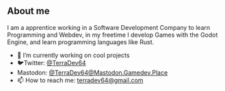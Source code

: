 ## About me

I am a apprentice working in a Software Development Company to learn Programming and Webdev, in my freetime I develop Games with the Godot Engine, and learn programming languages like Rust.

- 🔭 I’m currently working on cool projects
- 🐦Twitter: [@TerraDev64](https://twitter.com/TerraDev64)
- Mastodon: [@TerraDev64@Mastodon.Gamedev.Place](<a rel="me" href="https://mastodon.gamedev.place/@TerraDev64"/>)
- 📫 How to reach me: terradev64@gmail.com

